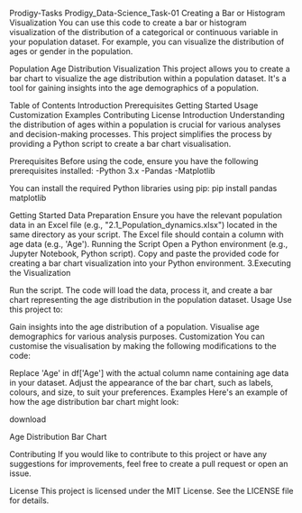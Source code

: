 Prodigy-Tasks
Prodigy_Data-Science_Task-01
Creating a Bar or Histogram Visualization You can use this code to create a bar or histogram visualization of the distribution of a categorical or continuous variable in your population dataset. For example, you can visualize the distribution of ages or gender in the population.

Population Age Distribution Visualization
This project allows you to create a bar chart to visualize the age distribution within a population dataset. It's a tool for gaining insights into the age demographics of a population.

Table of Contents
Introduction
Prerequisites
Getting Started
Usage
Customization
Examples
Contributing
License
Introduction
Understanding the distribution of ages within a population is crucial for various analyses and decision-making processes. This project simplifies the process by providing a Python script to create a bar chart visualisation.

Prerequisites
Before using the code, ensure you have the following prerequisites installed: -Python 3.x -Pandas -Matplotlib

You can install the required Python libraries using pip: pip install pandas matplotlib

Getting Started
Data Preparation
Ensure you have the relevant population data in an Excel file (e.g., "2.1_Population_dynamics.xlsx") located in the same directory as your script.
The Excel file should contain a column with age data (e.g., 'Age').
Running the Script
Open a Python environment (e.g., Jupyter Notebook, Python script).
Copy and paste the provided code for creating a bar chart visualization into your Python environment.
3.Executing the Visualization

Run the script.
The code will load the data, process it, and create a bar chart representing the age distribution in the population dataset.
Usage
Use this project to:

Gain insights into the age distribution of a population.
Visualise age demographics for various analysis purposes.
Customization
You can customise the visualisation by making the following modifications to the code:

Replace 'Age' in df['Age'] with the actual column name containing age data in your dataset.
Adjust the appearance of the bar chart, such as labels, colours, and size, to suit your preferences.
Examples
Here's an example of how the age distribution bar chart might look:

download

Age Distribution Bar Chart

Contributing
If you would like to contribute to this project or have any suggestions for improvements, feel free to create a pull request or open an issue.

License
This project is licensed under the MIT License. See the LICENSE file for details.

